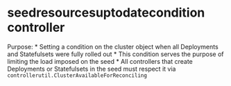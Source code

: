 # seedresourcesuptodatecondition controller

Purpose:
	* Setting a condition on the cluster object when all Deployments and Statefulsets were fully rolled out
	* This condition serves the purpose of limiting the load imposed on the seed
	* All controllers that create Deployments or Statefulsets in the seed must respect it
		via `controllerutil.ClusterAvailableForReconciling`
